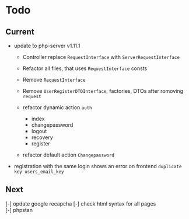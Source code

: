 # Todo

## Current

- update to php-server v1.11.1
  - Controller replace `RequestInterface` with `ServerRequestInterface`
  - Refactor all files, that uses `RequestInterface` consts
  - Remove `RequestInterface`
  - Remove `UserRegisterDTOInterface`, factories, DTOs after romoving `request`
  - refactor dynamic action `auth`
    - index
    - changepassword
    - logout
    - recovery
    - register

  - refactor default action `Changepassword`
- registration with the same login shows an error on frontend `duplicate key users_email_key`

## Next

[-] opdate google recapcha
[-] check html syntax for all pages  
[-] phpstan  
